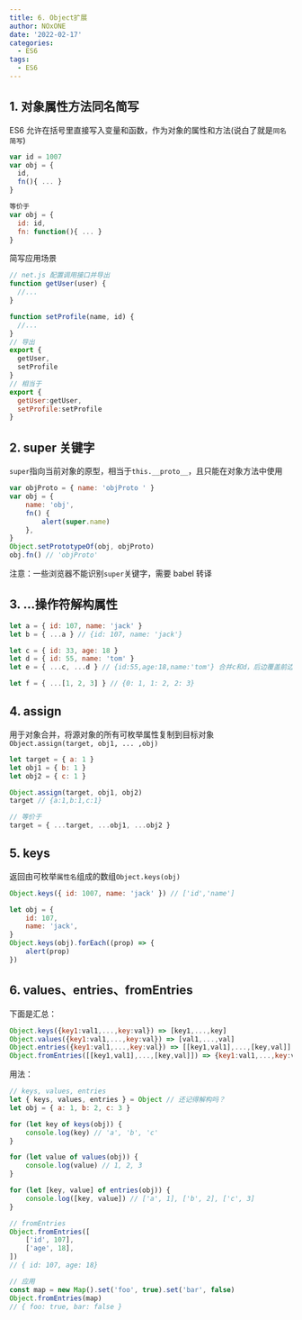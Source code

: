 ```yaml
---
title: 6. Object扩展
author: NOxONE
date: '2022-02-17'
categories:
  - ES6
tags:
  - ES6
---
```


## 1. 对象属性方法同名简写

ES6 允许在括号里直接写入变量和函数，作为对象的属性和方法(说白了就是`同名简写`)

```js
var id = 1007
var obj = {
  id,
  fn(){ ... }
}

等价于
var obj = {
  id: id,
  fn: function(){ ... }
}
```

简写应用场景

```js
// net.js 配置调用接口并导出
function getUser(user) {
  //...
}

function setProfile(name, id) {
  //...
}
// 导出
export {
  getUser,
  setProfile
}
// 相当于
export {
  getUser:getUser,
  setProfile:setProfile
}
```

## 2. super 关键字

`super`指向当前对象的原型，相当于`this.__proto__`，且只能在对象方法中使用

```js
var objProto = { name: 'objProto ' }
var obj = {
	name: 'obj',
	fn() {
		alert(super.name)
	},
}
Object.setPrototypeOf(obj, objProto)
obj.fn() // 'objProto'
```

注意：一些浏览器不能识别`super`关键字，需要 babel 转译

## 3. ...操作符解构属性

```js
let a = { id: 107, name: 'jack' }
let b = { ...a } // {id: 107, name: 'jack'}

let c = { id: 33, age: 18 }
let d = { id: 55, name: 'tom' }
let e = { ...c, ...d } // {id:55,age:18,name:'tom'} 合并c和d，后边覆盖前边的同名属性

let f = { ...[1, 2, 3] } // {0: 1, 1: 2, 2: 3}
```

## 4. assign

用于对象合并，将源对象的所有可枚举属性复制到目标对象`Object.assign(target, obj1, ... ,obj)`

```js
let target = { a: 1 }
let obj1 = { b: 1 }
let obj2 = { c: 1 }

Object.assign(target, obj1, obj2)
target // {a:1,b:1,c:1}

// 等价于
target = { ...target, ...obj1, ...obj2 }
```

## 5. keys

返回由可枚举`属性名`组成的数组`Object.keys(obj)`

```js
Object.keys({ id: 1007, name: 'jack' }) // ['id','name']

let obj = {
	id: 107,
	name: 'jack',
}
Object.keys(obj).forEach((prop) => {
	alert(prop)
})
```

## 6. values、entries、fromEntries

下面是汇总：

```js
Object.keys({key1:val1,...,key:val}) => [key1,...,key]
Object.values({key1:val1,...,key:val}) => [val1,...,val]
Object.entries({key1:val1,...,key:val}) => [[key1,val1],...,[key,val]]
Object.fromEntries([[key1,val1],...,[key,val]]) => {key1:val1,...,key:val}
```

用法：

```js
// keys, values, entries
let { keys, values, entries } = Object // 还记得解构吗？
let obj = { a: 1, b: 2, c: 3 }

for (let key of keys(obj)) {
	console.log(key) // 'a', 'b', 'c'
}

for (let value of values(obj)) {
	console.log(value) // 1, 2, 3
}

for (let [key, value] of entries(obj)) {
	console.log([key, value]) // ['a', 1], ['b', 2], ['c', 3]
}

// fromEntries
Object.fromEntries([
	['id', 107],
	['age', 18],
])
// { id: 107, age: 18}

// 应用
const map = new Map().set('foo', true).set('bar', false)
Object.fromEntries(map)
// { foo: true, bar: false }
```
